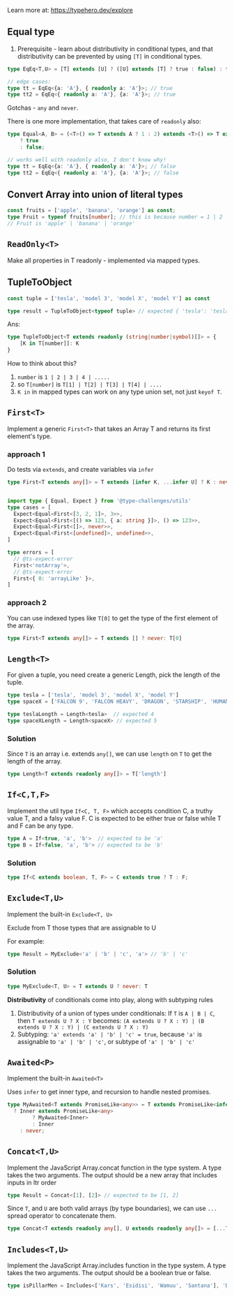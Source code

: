 
Learn more at: https://typehero.dev/explore

## Equal type

1. Prerequisite - learn about distributivity in conditional types, and that distributivity can be prevented by using `[T]` in conditional types.

```ts
type EqEq<T,U> = [T] extends [U] ? ([U] extends [T] ? true : false) : false;

// edge cases:
type tt = EqEq<{a: 'A'}, { readonly a: 'A'}>; // true
type tt2 = EqEq<{ readonly a: 'A'}, {a: 'A'}>; // true
```
Gotchas - `any` and `never`.

There is one more implementation, that takes care of `readonly` also:
```ts
type Equal<A, B> = (<T>() => T extends A ? 1 : 2) extends <T>() => T extends B ? 1 : 2
	? true
	: false;

// works well with readonly also, I don't know why!
type tt = EqEq<{a: 'A'}, { readonly a: 'A'}>; // false
type tt2 = EqEq<{ readonly a: 'A'}, {a: 'A'}>; // false
```

## Convert Array into union of literal types

```ts
const fruits = ['apple', 'banana', 'orange'] as const;
type Fruit = typeof fruits[number]; // this is because number = 1 | 2 | 3 | ...
// Fruit is 'apple' | 'banana' | 'orange'
```

## `ReadOnly<T>`

Make all properties in T readonly - implemented via mapped types.

## TupleToObject

```ts
const tuple = ['tesla', 'model 3', 'model X', 'model Y'] as const

type result = TupleToObject<typeof tuple> // expected { 'tesla': 'tesla', 'model 3': 'model 3', 'model X': 'model X', 'model Y': 'model Y'}
```

Ans:
```ts
type TupleToObject<T extends readonly (string|number|symbol)[]> = {
	[K in T[number]]: K
}
```

How to think about this?
1. `number` is `1 | 2 | 3 | 4 | ..... `
2. so `T[number]` is `T[1] | T[2] | T[3] | T[4] | ....`
3. `K in` in mapped types can work on any type union set, not just `keyof T`.


## `First<T>`

Implement a generic `First<T>` that takes an Array T and returns its first element's type.


### approach 1
Do tests via `extends`, and create variables via `infer`
```ts
type First<T extends any[]> = T extends [infer K, ...infer U] ? K : never


import type { Equal, Expect } from '@type-challenges/utils'
type cases = [
  Expect<Equal<First<[3, 2, 1]>, 3>>,
  Expect<Equal<First<[() => 123, { a: string }]>, () => 123>>,
  Expect<Equal<First<[]>, never>>,
  Expect<Equal<First<[undefined]>, undefined>>,
]

type errors = [
  // @ts-expect-error
  First<'notArray'>,
  // @ts-expect-error
  First<{ 0: 'arrayLike' }>,
]
```

### approach 2
You can use indexed types like `T[0]` to get the type of the first element of the array.
```ts
type First<T extends any[]> = T extends [] ? never: T[0]
```

## `Length<T>`

For given a tuple, you need create a generic Length, pick the length of the tuple.

```ts
type tesla = ['tesla', 'model 3', 'model X', 'model Y']
type spaceX = ['FALCON 9', 'FALCON HEAVY', 'DRAGON', 'STARSHIP', 'HUMAN SPACEFLIGHT']

type teslaLength = Length<tesla>  // expected 4
type spaceXLength = Length<spaceX> // expected 5
```

### Solution

Since `T` is an array i.e. extends `any[]`, we can use `length` on `T` to get the length of the array.

```ts
type Length<T extends readonly any[]> = T['length']
```

## `If<C,T,F>`

Implement the util type `If<C, T, F>` which accepts condition C, a truthy value T, and a falsy value F. C is expected to be either true or false while T and F can be any type.

```ts
type A = If<true, 'a', 'b'>  // expected to be 'a'
type B = If<false, 'a', 'b'> // expected to be 'b'
```

### Solution

```ts
type If<C extends boolean, T, F> = C extends true ? T : F;
```

## `Exclude<T,U>`

Implement the built-in `Exclude<T, U>`

Exclude from T those types that are assignable to U

For example:
```ts
type Result = MyExclude<'a' | 'b' | 'c', 'a'> // 'b' | 'c'
```

### Solution 

```ts
type MyExclude<T, U> = T extends U ? never: T
```

**Distributivity** of conditionals come into play, along with subtyping rules
1. Distributivity of a union of types under conditionals: If `T` is `A | B | C`, then `T extends U ? X : Y` becomes:
`(A extends U ? X : Y) | (B extends U ? X : Y) | (C extends U ? X : Y)`
2. Subtyping: `'a' extends 'a' | 'b' | 'c' = true`, because `'a'` is assignable to `'a' | 'b' | 'c'`, or subtype of `'a' | 'b' | 'c'`

## `Awaited<P>`

Implement the built-in `Awaited<T>`

Uses `infer` to get inner type, and recursion to handle nested promises.

```ts
type MyAwaited<T extends PromiseLike<any>> = T extends PromiseLike<infer Inner> 
  ? Inner extends PromiseLike<any> 
		? MyAwaited<Inner> 
		: Inner
	: never;
```

## `Concat<T,U>`
Implement the JavaScript Array.concat function in the type system. A type takes the two arguments. The output should be a new array that includes inputs in ltr order

```ts
type Result = Concat<[1], [2]> // expected to be [1, 2]
```

Since `T`, and `U` are both valid arrays (by type boundaries), we can use `...` spread operator to concatenate them.

```ts
type Concat<T extends readonly any[], U extends readonly any[]> = [...T, ...U]
```

## `Includes<T,U>`

Implement the JavaScript Array.includes function in the type system. A type takes the two arguments. The output should be a boolean true or false.

```ts
type isPillarMen = Includes<['Kars', 'Esidisi', 'Wamuu', 'Santana'], 'Dio'> // expected to be `false`
```

